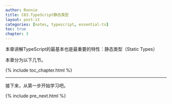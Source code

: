 ```yaml
---
author: Ronnie
title: C03.TypeScript静态类型
layout: post-it
categories: [notes, typescript, essential-ts]
toc: true
chapter: 3
---
```


<!-- # TypeScript的静态类型（Static Types） -->
本章讲解TypeScript的最基本也是最重要的特性：静态类型（Static Types）

本章分为以下几节。

{% include toc_chapter.html %}

---

接下来，从第一步开始学习吧。

{% include pre_next.html %}
